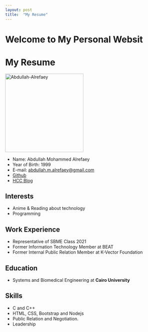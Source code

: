 ```yaml
---
layout: post
title:  "My Resume"
---
```


# Welcome to My Personal Websit

# My Resume

<img src="./images/Profile.png" alt="Abdullah-Alrefaey" width="250"/>

* Name: Abdullah Mohammed Alrefaey
* Year of Birth: 1999
* E-mail: abdullah.m.alrefaey@gmail.com
* [Github](https://github.com/Abdullah-Alrefaey)
* [HCC Blog](https://github.com/Abdullah-Alrefaey/Abdullah-Alrefaey.github.io/blob/master/posts/2019-12-03-HCC.md)

## Interests

* Anime & Reading about technology
* Programming

## Work Experience

* Representative of SBME Class 2021
* Former Information Technology Member at BEAT
* Former Internal Public Relation Member at K-Vector Foundation

## Education

* Systems and Biomedical Engineering at **Cairo University**

## Skills
* C and C++
* HTML, CSS, Bootstrap and Nodejs
* Public Relation and Negotiation.
* Leadership
